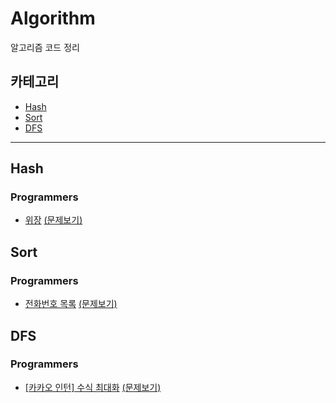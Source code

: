 # Algorithm
알고리즘 코드 정리

## 카테고리
- [Hash](#hash)
- [Sort](#sort)
- [DFS](#dfs)

---

## Hash
### Programmers
- [위장](https://github.com/MoNireu/Algorithm/blob/main/hash/Programmers/42578.py) [(문제보기)](https://programmers.co.kr/learn/courses/30/lessons/42578)

## Sort
### Programmers
- [전화번호 목록](https://github.com/MoNireu/Algorithm/blob/main/sort/Programmers/42577.py) [(문제보기)](https://programmers.co.kr/learn/courses/30/lessons/42577)


## DFS
### Programmers
- [[카카오 인턴] 수식 최대화](https://github.com/MoNireu/Algorithm/blob/main/dfs/Programmers/67257.py) [(문제보기)](https://programmers.co.kr/learn/courses/30/lessons/67257)



